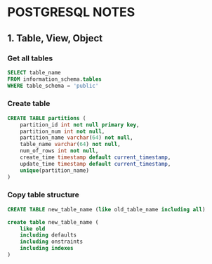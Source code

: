 # POSTGRESQL NOTES

## 1. Table, View, Object
### Get all tables
```sql
SELECT table_name
FROM information_schema.tables
WHERE table_schema = 'public'
```

### Create table
```sql
CREATE TABLE partitions (
    partition_id int not null primary key,
    partition_num int not null,
    partition_name varchar(64) not null,
    table_name varchar(64) not null,
    num_of_rows int not null,
    create_time timestamp default current_timestamp,
    update_time timestamp default current_timestamp,
    unique(partition_name)
)
``` 

### Copy table structure
```sql
CREATE TABLE new_table_name (like old_table_name including all)

create table new_table_name (
    like old
    including defaults
    including onstraints
    including indexes
)
```
